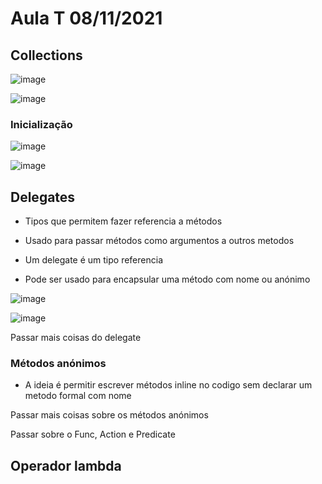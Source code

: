 # Aula T 08/11/2021

## Collections

![image](https://user-images.githubusercontent.com/12052283/140723419-c55c53e3-58d8-48cc-b062-5292c7215598.png)

![image](https://user-images.githubusercontent.com/12052283/140723797-7d58cd5c-842b-4f2c-b18a-4ef7dde0fcb0.png)

### Inicialização

![image](https://user-images.githubusercontent.com/12052283/140724600-e335b113-c5f0-417a-b237-5d4b4866dcdb.png)


![image](https://user-images.githubusercontent.com/12052283/140725777-d18a3223-61c7-4a2b-91e5-1029b3310c54.png)

## Delegates

- Tipos que permitem fazer referencia a métodos

- Usado para passar métodos como argumentos a outros metodos

- Um delegate é um tipo referencia

- Pode ser usado para encapsular uma método com nome ou anónimo

![image](https://user-images.githubusercontent.com/12052283/140727348-d8760b5c-46b6-4f34-b913-87687b3f2faf.png)

![image](https://user-images.githubusercontent.com/12052283/140727463-82736076-2e8c-4ac7-8408-3740dbe8147e.png)

Passar mais coisas do delegate

### Métodos anónimos

- A ideia é permitir escrever métodos inline no codigo sem declarar um metodo formal com nome

Passar mais coisas sobre os métodos anónimos

Passar sobre o Func, Action e Predicate

## Operador lambda


